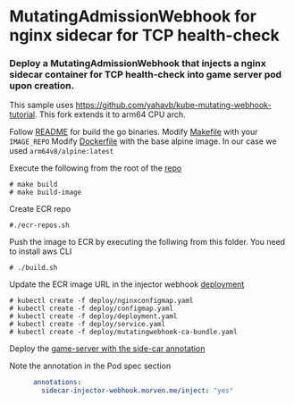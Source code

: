 # MutatingAdmissionWebhook for nginx sidecar for TCP health-check

### Deploy a MutatingAdmissionWebhook that injects a nginx sidecar container for TCP health-check into game server pod upon creation.

This sample uses https://github.com/yahavb/kube-mutating-webhook-tutorial. This fork extends it to arm64 CPU arch. 

Follow [README](https://github.com/yahavb/kube-mutating-webhook-tutorial/blob/master/README.md) for build the go binaries. 
Modify [Makefile](https://github.com/yahavb/kube-mutating-webhook-tutorial/blob/master/Makefile) with your `IMAGE_REPO`
Modify [Dockerfile](https://github.com/yahavb/kube-mutating-webhook-tutorial/blob/master/build/Dockerfile) with the base alpine image. In our case we used `arm64v8/alpine:latest`

Execute the following from the root of the [repo](https://github.com/yahavb/kube-mutating-webhook-tutorial)

```
# make build
# make build-image
```

Create ECR repo

```
#./ecr-repos.sh
```

Push the image to ECR by executing the follwing from this folder. You need to install aws CLI 

```
# ./build.sh
```

Update the ECR image URL in the injector webhook [deployment](./deployment.yaml)

```
# kubectl create -f deploy/nginxconfigmap.yaml
# kubectl create -f deploy/configmap.yaml
# kubectl create -f deploy/deployment.yaml
# kubectl create -f deploy/service.yaml
# kubectl create -f deploy/mutatingwebhook-ca-bundle.yaml
```

Deploy the [game-server with the side-car annotation](../stknlb-injected-tcphealth-sidecar.yaml)

Note the annotation in the Pod spec section

```yaml
      annotations:
        sidecar-injector-webhook.morven.me/inject: "yes"
```

